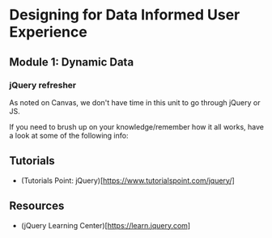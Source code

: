 # Designing for Data Informed User Experience 
## Module 1: Dynamic Data

### jQuery refresher

As noted on Canvas, we don't have time in this unit to go through jQuery or JS. 

If you need to brush up on your knowledge/remember how it all works, have a look at some of the following info:

## Tutorials

- (Tutorials Point: jQuery)[https://www.tutorialspoint.com/jquery/]


## Resources
- (jQuery Learning Center)[https://learn.jquery.com]